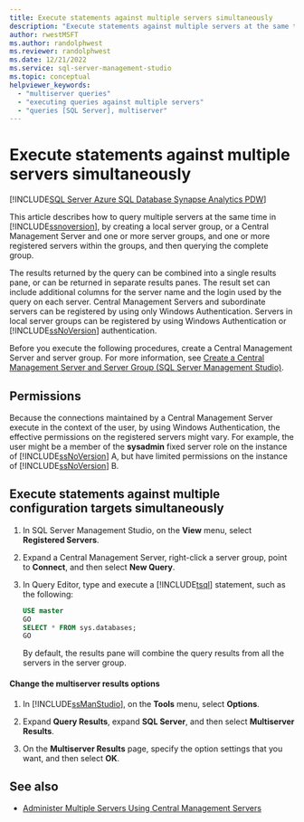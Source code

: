 ```yaml
---
title: Execute statements against multiple servers simultaneously
description: "Execute statements against multiple servers at the same time."
author: rwestMSFT
ms.author: randolphwest
ms.reviewer: randolphwest
ms.date: 12/21/2022
ms.service: sql-server-management-studio
ms.topic: conceptual
helpviewer_keywords:
  - "multiserver queries"
  - "executing queries against multiple servers"
  - "queries [SQL Server], multiserver"
---
```

# Execute statements against multiple servers simultaneously

[!INCLUDE[SQL Server Azure SQL Database Synapse Analytics PDW](../includes/applies-to-version/sql-asdb-asdbmi-asa-pdw.md)]

This article describes how to query multiple servers at the same time in [!INCLUDE[ssnoversion](../includes/ssnoversion-md.md)], by creating a local server group, or a Central Management Server and one or more server groups, and one or more registered servers within the groups, and then querying the complete group.

The results returned by the query can be combined into a single results pane, or can be returned in separate results panes. The result set can include additional columns for the server name and the login used by the query on each server. Central Management Servers and subordinate servers can be registered by using only Windows Authentication. Servers in local server groups can be registered by using Windows Authentication or [!INCLUDE[ssNoVersion](../includes/ssnoversion-md.md)] authentication.

Before you execute the following procedures, create a Central Management Server and server group. For more information, see [Create a Central Management Server and Server Group (SQL Server Management Studio)](create-a-central-management-server-and-server-group.md).

## Permissions

Because the connections maintained by a Central Management Server execute in the context of the user, by using Windows Authentication, the effective permissions on the registered servers might vary. For example, the user might be a member of the **sysadmin** fixed server role on the instance of [!INCLUDE[ssNoVersion](../includes/ssnoversion-md.md)] A, but have limited permissions on the instance of [!INCLUDE[ssNoVersion](../includes/ssnoversion-md.md)] B.

## Execute statements against multiple configuration targets simultaneously

1. In SQL Server Management Studio, on the **View** menu, select **Registered Servers**.

1. Expand a Central Management Server, right-click a server group, point to **Connect**, and then select **New Query**.

1. In Query Editor, type and execute a [!INCLUDE[tsql](../includes/tsql-md.md)] statement, such as the following:

    ```sql
    USE master
    GO
    SELECT * FROM sys.databases;
    GO
    ```

   By default, the results pane will combine the query results from all the servers in the server group.

#### Change the multiserver results options

1. In [!INCLUDE[ssManStudio](../includes/ssmanstudio-md.md)], on the **Tools** menu, select **Options**.

1. Expand **Query Results**, expand **SQL Server**, and then select **Multiserver Results**.

1. On the **Multiserver Results** page, specify the option settings that you want, and then select **OK**.

## See also

- [Administer Multiple Servers Using Central Management Servers](/sql/relational-databases/administer-multiple-servers-using-central-management-servers)
